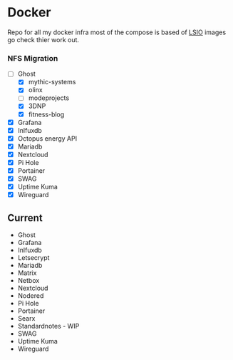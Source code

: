 # Docker
Repo for all my docker infra most of the compose is based of [LSIO](https://www.linuxserver.io) images go check thier work out.

### NFS Migration

- [ ] Ghost
    - [x] mythic-systems
    - [x] olinx
    - [ ] modeprojects
    - [x] 3DNP 
    - [x] fitness-blog
- [x] Grafana
- [x] Inlfuxdb
- [x] Octopus energy API
- [x] Mariadb
- [x] Nextcloud
- [x] Pi Hole
- [x] Portainer
- [x] SWAG
- [x] Uptime Kuma
- [x] Wireguard

## Current

- Ghost
- Grafana
- Inlfuxdb
- Letsecrypt
- Mariadb
- Matrix
- Netbox
- Nextcloud
- Nodered
- Pi Hole
- Portainer
- Searx
- Standardnotes - WIP
- SWAG
- Uptime Kuma
- Wireguard




